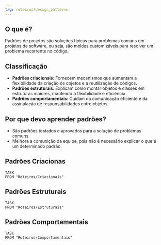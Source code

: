 ```yaml
---
tag: roteiros/design_patterns
---
```


## O que é?
Padrões de projetos são soluções típicas para problemas comuns em projetos de software, ou seja, são moldes customizáveis para resolver um problema recorrente no código.

## Classificação
- **Padrões criacionais**: Fornecem mecanismos que aumentam a flexibilidade da criação de objetos e a reutilização de códigos.
- **Padrões estruturais**: Explicam como montar objetos e classes em estruturas maiores, mantendo a flexibilidade e eficiência.
- **Padrões comportamentais**: Cuidam da comunicação eficiente e da assinalação de responsabilidades entre objetos.

## Por que devo aprender padrões?
- São padrões testados e aprovados para a solução de problemas comuns.
- Melhora a comunição da equipe, pois não é necessário explicar o que é um determinado padrão.

## Padrões Criacionas
```dataview
TASK
FROM "Roteiros/Criacionais"
```

## Padrões Estruturais
```dataview
TASK
FROM "Roteiros/Estruturais"
```

## Padrões Comportamentais
```dataview
TASK
FROM "Roteiros/Comportamentais"
```